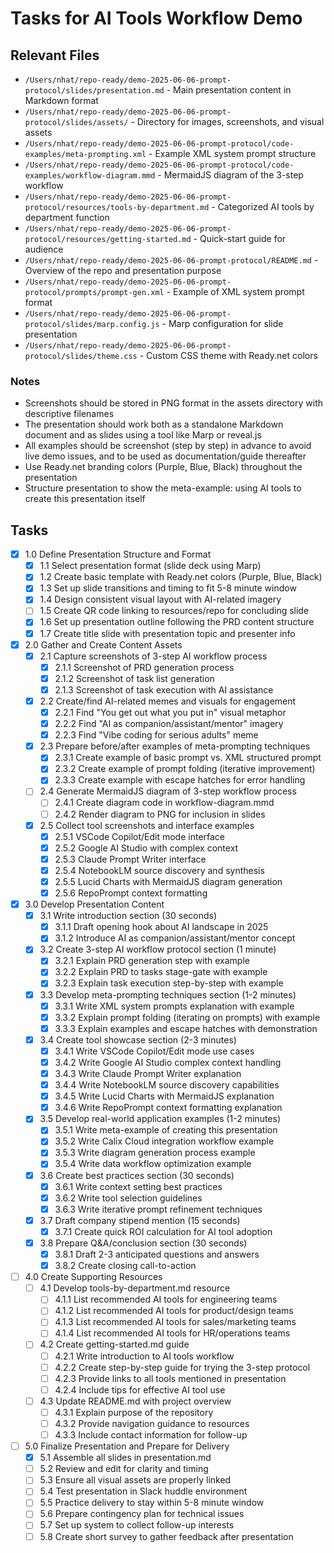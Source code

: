 # Tasks for AI Tools Workflow Demo

## Relevant Files

- `/Users/nhat/repo-ready/demo-2025-06-06-prompt-protocol/slides/presentation.md` - Main presentation content in Markdown format
- `/Users/nhat/repo-ready/demo-2025-06-06-prompt-protocol/slides/assets/` - Directory for images, screenshots, and visual assets
- `/Users/nhat/repo-ready/demo-2025-06-06-prompt-protocol/code-examples/meta-prompting.xml` - Example XML system prompt structure
- `/Users/nhat/repo-ready/demo-2025-06-06-prompt-protocol/code-examples/workflow-diagram.mmd` - MermaidJS diagram of the 3-step workflow
- `/Users/nhat/repo-ready/demo-2025-06-06-prompt-protocol/resources/tools-by-department.md` - Categorized AI tools by department function
- `/Users/nhat/repo-ready/demo-2025-06-06-prompt-protocol/resources/getting-started.md` - Quick-start guide for audience
- `/Users/nhat/repo-ready/demo-2025-06-06-prompt-protocol/README.md` - Overview of the repo and presentation purpose
- `/Users/nhat/repo-ready/demo-2025-06-06-prompt-protocol/prompts/prompt-gen.xml` - Example of XML system prompt format
- `/Users/nhat/repo-ready/demo-2025-06-06-prompt-protocol/slides/marp.config.js` - Marp configuration for slide presentation
- `/Users/nhat/repo-ready/demo-2025-06-06-prompt-protocol/slides/theme.css` - Custom CSS theme with Ready.net colors

### Notes

- Screenshots should be stored in PNG format in the assets directory with descriptive filenames
- The presentation should work both as a standalone Markdown document and as slides using a tool like Marp or reveal.js
- All examples should be screenshot (step by step) in advance to avoid live demo issues, and to be used as documentation/guide thereafter
- Use Ready.net branding colors (Purple, Blue, Black) throughout the presentation
- Structure presentation to show the meta-example: using AI tools to create this presentation itself

## Tasks

- [x] 1.0 Define Presentation Structure and Format
  - [x] 1.1 Select presentation format (slide deck using Marp)
  - [x] 1.2 Create basic template with Ready.net colors (Purple, Blue, Black)
  - [x] 1.3 Set up slide transitions and timing to fit 5-8 minute window
  - [x] 1.4 Design consistent visual layout with AI-related imagery
  - [ ] 1.5 Create QR code linking to resources/repo for concluding slide
  - [x] 1.6 Set up presentation outline following the PRD content structure
  - [x] 1.7 Create title slide with presentation topic and presenter info

- [x] 2.0 Gather and Create Content Assets
  - [x] 2.1 Capture screenshots of 3-step AI workflow process
    - [x] 2.1.1 Screenshot of PRD generation process
    - [x] 2.1.2 Screenshot of task list generation
    - [x] 2.1.3 Screenshot of task execution with AI assistance
  - [x] 2.2 Create/find AI-related memes and visuals for engagement
    - [x] 2.2.1 Find "You get out what you put in" visual metaphor
    - [x] 2.2.2 Find "AI as companion/assistant/mentor" imagery
    - [x] 2.2.3 Find "Vibe coding for serious adults" meme
  - [x] 2.3 Prepare before/after examples of meta-prompting techniques
    - [x] 2.3.1 Create example of basic prompt vs. XML structured prompt
    - [x] 2.3.2 Create example of prompt folding (iterative improvement)
    - [x] 2.3.3 Create example with escape hatches for error handling
  - [ ] 2.4 Generate MermaidJS diagram of 3-step workflow process
    - [ ] 2.4.1 Create diagram code in workflow-diagram.mmd
    - [ ] 2.4.2 Render diagram to PNG for inclusion in slides
  - [x] 2.5 Collect tool screenshots and interface examples
    - [x] 2.5.1 VSCode Copilot/Edit mode interface
    - [x] 2.5.2 Google AI Studio with complex context
    - [x] 2.5.3 Claude Prompt Writer interface
    - [x] 2.5.4 NotebookLM source discovery and synthesis
    - [x] 2.5.5 Lucid Charts with MermaidJS diagram generation
    - [x] 2.5.6 RepoPrompt context formatting

- [x] 3.0 Develop Presentation Content
  - [x] 3.1 Write introduction section (30 seconds)
    - [x] 3.1.1 Draft opening hook about AI landscape in 2025
    - [x] 3.1.2 Introduce AI as companion/assistant/mentor concept
  - [x] 3.2 Create 3-step AI workflow protocol section (1 minute)
    - [x] 3.2.1 Explain PRD generation step with example
    - [x] 3.2.2 Explain PRD to tasks stage-gate with example
    - [x] 3.2.3 Explain task execution step-by-step with example
  - [x] 3.3 Develop meta-prompting techniques section (1-2 minutes)
    - [x] 3.3.1 Write XML system prompts explanation with example
    - [x] 3.3.2 Explain prompt folding (iterating on prompts) with example
    - [x] 3.3.3 Explain examples and escape hatches with demonstration
  - [x] 3.4 Create tool showcase section (2-3 minutes)
    - [x] 3.4.1 Write VSCode Copilot/Edit mode use cases
    - [x] 3.4.2 Write Google AI Studio complex context handling
    - [x] 3.4.3 Write Claude Prompt Writer explanation
    - [x] 3.4.4 Write NotebookLM source discovery capabilities
    - [x] 3.4.5 Write Lucid Charts with MermaidJS explanation
    - [x] 3.4.6 Write RepoPrompt context formatting explanation
  - [x] 3.5 Develop real-world application examples (1-2 minutes)
    - [x] 3.5.1 Write meta-example of creating this presentation
    - [x] 3.5.2 Write Calix Cloud integration workflow example
    - [x] 3.5.3 Write diagram generation process example
    - [x] 3.5.4 Write data workflow optimization example
  - [x] 3.6 Create best practices section (30 seconds)
    - [x] 3.6.1 Write context setting best practices
    - [x] 3.6.2 Write tool selection guidelines
    - [x] 3.6.3 Write iterative prompt refinement techniques
  - [x] 3.7 Draft company stipend mention (15 seconds)
    - [x] 3.7.1 Create quick ROI calculation for AI tool adoption
  - [x] 3.8 Prepare Q&A/conclusion section (30 seconds)
    - [x] 3.8.1 Draft 2-3 anticipated questions and answers
    - [x] 3.8.2 Create closing call-to-action

- [ ] 4.0 Create Supporting Resources
  - [ ] 4.1 Develop tools-by-department.md resource
    - [ ] 4.1.1 List recommended AI tools for engineering teams
    - [ ] 4.1.2 List recommended AI tools for product/design teams
    - [ ] 4.1.3 List recommended AI tools for sales/marketing teams
    - [ ] 4.1.4 List recommended AI tools for HR/operations teams
  - [ ] 4.2 Create getting-started.md guide
    - [ ] 4.2.1 Write introduction to AI tools workflow
    - [ ] 4.2.2 Create step-by-step guide for trying the 3-step protocol
    - [ ] 4.2.3 Provide links to all tools mentioned in presentation
    - [ ] 4.2.4 Include tips for effective AI tool use
  - [ ] 4.3 Update README.md with project overview
    - [ ] 4.3.1 Explain purpose of the repository
    - [ ] 4.3.2 Provide navigation guidance to resources
    - [ ] 4.3.3 Include contact information for follow-up

- [ ] 5.0 Finalize Presentation and Prepare for Delivery
  - [x] 5.1 Assemble all slides in presentation.md
  - [ ] 5.2 Review and edit for clarity and timing
  - [ ] 5.3 Ensure all visual assets are properly linked
  - [ ] 5.4 Test presentation in Slack huddle environment
  - [ ] 5.5 Practice delivery to stay within 5-8 minute window
  - [ ] 5.6 Prepare contingency plan for technical issues
  - [ ] 5.7 Set up system to collect follow-up interests
  - [ ] 5.8 Create short survey to gather feedback after presentation
